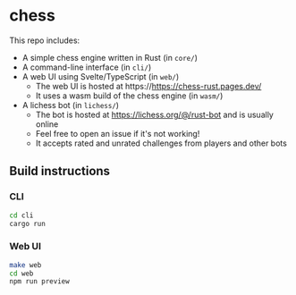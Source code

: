 # chess

This repo includes:

* A simple chess engine written in Rust (in `core/`)
* A command-line interface (in `cli/`)
* A web UI using Svelte/TypeScript (in `web/`)
  * The web UI is hosted at https://https://chess-rust.pages.dev/
  * It uses a wasm build of the chess engine (in `wasm/`)
* A lichess bot (in `lichess/`)
  * The bot is hosted at https://lichess.org/@/rust-bot and is usually online
  * Feel free to open an issue if it's not working!
  * It accepts rated and unrated challenges from players and other bots

## Build instructions

### CLI

```sh
cd cli
cargo run
```

### Web UI

```sh
make web
cd web
npm run preview
```
